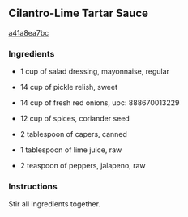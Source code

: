 ## Cilantro-Lime Tartar Sauce

[a41a8ea7bc](http://www.food.com/recipe/cilantro-lime-tartar-sauce-131931)

### Ingredients

 - 1 cup of salad dressing, mayonnaise, regular

 - 14 cup of pickle relish, sweet

 - 14 cup of fresh red onions, upc: 888670013229

 - 12 cup of spices, coriander seed

 - 2 tablespoon of capers, canned

 - 1 tablespoon of lime juice, raw

 - 2 teaspoon of peppers, jalapeno, raw

### Instructions

Stir all ingredients together.